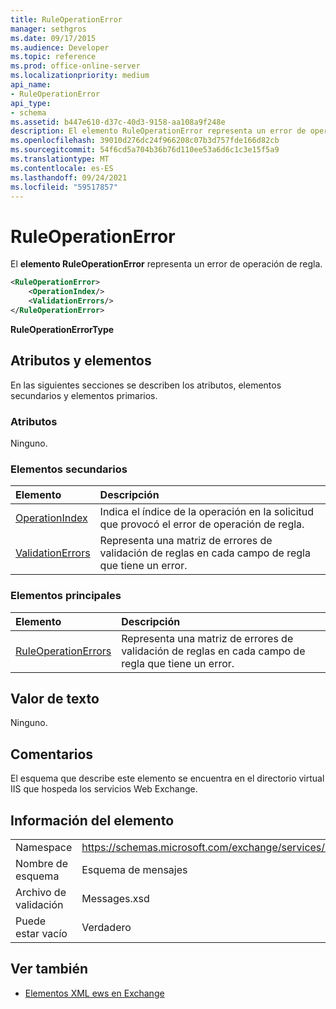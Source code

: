 ```yaml
---
title: RuleOperationError
manager: sethgros
ms.date: 09/17/2015
ms.audience: Developer
ms.topic: reference
ms.prod: office-online-server
ms.localizationpriority: medium
api_name:
- RuleOperationError
api_type:
- schema
ms.assetid: b447e610-d37c-40d3-9158-aa108a9f248e
description: El elemento RuleOperationError representa un error de operación de regla.
ms.openlocfilehash: 39010d276dc24f966208c07b3d757fde166d82cb
ms.sourcegitcommit: 54f6cd5a704b36b76d110ee53a6d6c1c3e15f5a9
ms.translationtype: MT
ms.contentlocale: es-ES
ms.lasthandoff: 09/24/2021
ms.locfileid: "59517857"
---
```

# <a name="ruleoperationerror"></a>RuleOperationError

El **elemento RuleOperationError** representa un error de operación de regla. 
  
```XML
<RuleOperationError>
    <OperationIndex/>
    <ValidationErrors/>
</RuleOperationError>
```

 **RuleOperationErrorType**
## <a name="attributes-and-elements"></a>Atributos y elementos

En las siguientes secciones se describen los atributos, elementos secundarios y elementos primarios.
  
### <a name="attributes"></a>Atributos

Ninguno.
  
### <a name="child-elements"></a>Elementos secundarios

|**Elemento**|**Descripción**|
|:-----|:-----|
|[OperationIndex](operationindex.md) <br/> |Indica el índice de la operación en la solicitud que provocó el error de operación de regla.  <br/> |
|[ValidationErrors](validationerrors.md) <br/> |Representa una matriz de errores de validación de reglas en cada campo de regla que tiene un error.  <br/> |
   
### <a name="parent-elements"></a>Elementos principales

|**Elemento**|**Descripción**|
|:-----|:-----|
|[RuleOperationErrors](ruleoperationerrors.md) <br/> |Representa una matriz de errores de validación de reglas en cada campo de regla que tiene un error.  <br/> |
   
## <a name="text-value"></a>Valor de texto

Ninguno.
  
## <a name="remarks"></a>Comentarios

El esquema que describe este elemento se encuentra en el directorio virtual IIS que hospeda los servicios Web Exchange.
  
## <a name="element-information"></a>Información del elemento

|||
|:-----|:-----|
|Namespace  <br/> |https://schemas.microsoft.com/exchange/services/2006/messages  <br/> |
|Nombre de esquema  <br/> |Esquema de mensajes  <br/> |
|Archivo de validación  <br/> |Messages.xsd  <br/> |
|Puede estar vacío  <br/> |Verdadero  <br/> |
   
## <a name="see-also"></a>Ver también



- [Elementos XML ews en Exchange](ews-xml-elements-in-exchange.md)

